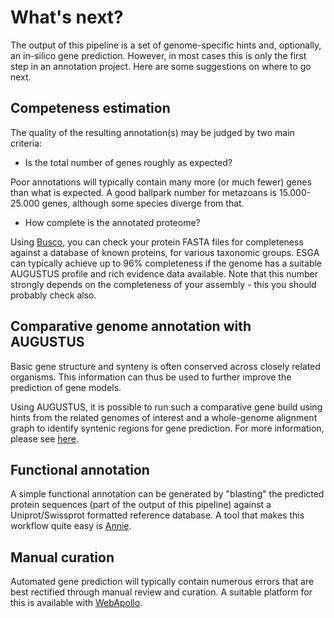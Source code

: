 # What's next?

The output of this pipeline is a set of genome-specific hints and, optionally, an in-silico gene prediction. 
However, in most cases this is only the first step in an annotation project. Here are some suggestions on where to go
next.

## Competeness estimation

The quality of the resulting annotation(s) may be judged by two main criteria:

* Is the total number of genes roughly as expected?

Poor annotations will typically contain many more (or much fewer) genes than what is expected. A good ballpark number for metazoans is 15.000-25.000 genes, although some species diverge from that. 

* How complete is the annotated proteome?

Using [Busco](https://busco.ezlab.org/), you can check your protein FASTA files for completeness against a database of known proteins, for various taxonomic groups. ESGA can typically achieve up to 96% completeness if the genome has a suitable AUGUSTUS profile and rich evidence data available. Note that this number strongly depends on the completeness of your assembly - this you should probably check also. 

## Comparative genome annotation with AUGUSTUS

Basic gene structure and synteny is often conserved across closely related organisms. This information can thus be used to further improve
the prediction of gene models. 

Using AUGUSTUS, it is possible to run such a comparative gene build using hints from the related genomes of interest and a whole-genome alignment
graph to identify syntenic regions for gene prediction. For more information, please see [here](http://bioinf.uni-greifswald.de/augustus/binaries/tutorial-cgp/).  

## Functional annotation

A simple functional annotation can be generated by "blasting" the predicted protein sequences (part of the output of this pipeline) against a
Uniprot/Swissprot formatted reference database. A tool that makes this workflow quite easy is [Annie](http://genomeannotation.github.io/annie/).

## Manual curation

Automated gene prediction will typically contain numerous errors that are best rectified through manual review and curation. A suitable platform
for this is available with [WebApollo](http://genomearchitect.github.io/).
